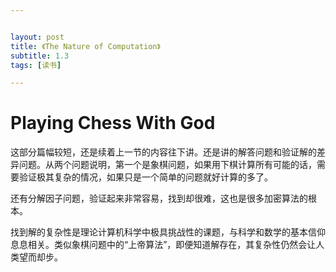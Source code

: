 ```yaml
---


layout: post
title: 《The Nature of Computation》
subtitle: 1.3
tags: [读书]

---
```


<head>
    <script src="https://cdn.mathjax.org/mathjax/latest/MathJax.js?config=TeX-AMS-MML_HTMLorMML" type="text/javascript"></script>
    <script type="text/x-mathjax-config">
        MathJax.Hub.Config({
            tex2jax: {
            skipTags: ['script', 'noscript', 'style', 'textarea', 'pre'],
            inlineMath: [['$','$']]
            }
        });
    </script>
</head>


# Playing Chess With God

这部分篇幅较短，还是续着上一节的内容往下讲。还是讲的解答问题和验证解的差异问题。从两个问题说明，第一个是象棋问题，如果用下棋计算所有可能的话，需要验证极其复杂的情况，如果只是一个简单的问题就好计算的多了。

还有分解因子问题，验证起来非常容易，找到却很难，这也是很多加密算法的根本。

找到解的复杂性是理论计算机科学中极具挑战性的课题，与科学和数学的基本信仰息息相关。类似象棋问题中的“上帝算法”，即便知道解存在，其复杂性仍然会让人类望而却步。



